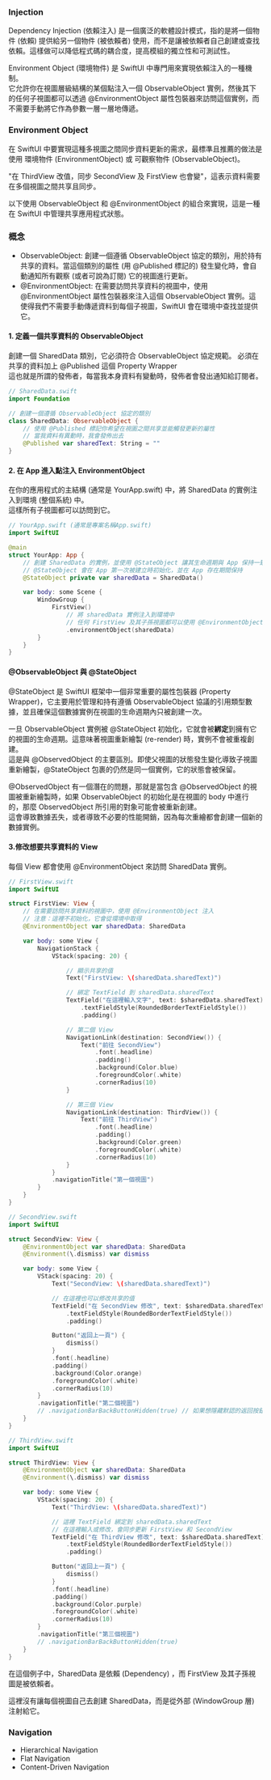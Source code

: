 ### Injection

Dependency Injection (依賴注入) 是一個廣泛的軟體設計模式，指的是將一個物件 (依賴) 提供給另一個物件 (被依賴者) 使用，而不是讓被依賴者自己創建或查找依賴。這樣做可以降低程式碼的耦合度，提高模組的獨立性和可測試性。

Environment Object (環境物件) 是 SwiftUI 中專門用來實現依賴注入的一種機制。  
它允許你在視圖層級結構的某個點注入一個 ObservableObject 實例，然後其下的任何子視圖都可以透過 @EnvironmentObject 屬性包裝器來訪問這個實例，而不需要手動將它作為參數一層一層地傳遞。

### Environment Object

在 SwiftUI 中要實現這種多視圖之間同步資料更新的需求，最標準且推薦的做法是使用 環境物件 (EnvironmentObject) 或 可觀察物件 (ObservableObject)。

"在 ThirdView 改值，同步 SecondView 及 FirstView 也會變"，這表示資料需要在多個視圖之間共享且同步。  

以下使用 ObservableObject 和 @EnvironmentObject 的組合來實現，這是一種在 SwiftUI 中管理共享應用程式狀態。

### 概念

  - ObservableObject: 創建一個遵循 ObservableObject 協定的類別，用於持有共享的資料。當這個類別的屬性 (用 @Published 標記的) 發生變化時，會自動通知所有觀察 (或者可說為訂閱) 它的視圖進行更新。
  - @EnvironmentObject: 在需要訪問共享資料的視圖中，使用 @EnvironmentObject 屬性包裝器來注入這個 ObservableObject 實例。這使得我們不需要手動傳遞資料到每個子視圖，SwiftUI 會在環境中查找並提供它。



#### 1. 定義一個共享資料的 ObservableObject
創建一個 SharedData 類別，它必須符合 ObservableObject 協定規範。
必須在共享的資料加上 @Published 這個 Property Wrapper  
這也就是所謂的發佈者，每當我本身資料有變動時，發佈者會發出通知給訂閱者。

```swift
// SharedData.swift
import Foundation

// 創建一個遵循 ObservableObject 協定的類別
class SharedData: ObservableObject {
    // 使用 @Published 標記你希望在視圖之間共享並能觸發更新的屬性
    // 當我資料有異動時，我會發佈出去
    @Published var sharedText: String = ""
}
```

#### 2. 在 App 進入點注入 EnvironmentObject
在你的應用程式的主結構 (通常是 YourApp.swift) 中，將 SharedData 的實例注入到環境 (整個系統) 中。  
這樣所有子視圖都可以訪問到它。

```swift
// YourApp.swift (通常是專案名稱App.swift)
import SwiftUI

@main
struct YourApp: App {
    // 創建 SharedData 的實例，並使用 @StateObject 讓其生命週期與 App 保持一致
    // @StateObject 會在 App 第一次被建立時初始化，並在 App 存在期間保持
    @StateObject private var sharedData = SharedData()

    var body: some Scene {
        WindowGroup {
            FirstView()
                // 將 sharedData 實例注入到環境中
                // 任何 FirstView 及其子孫視圖都可以使用 @EnvironmentObject 訪問它
                .environmentObject(sharedData)
        }
    }
}
```

#### @ObservableObject 與 @StateObject

@StateObject 是 SwiftUI 框架中一個非常重要的屬性包裝器 (Property Wrapper)，它主要用於管理和持有遵循 ObservableObject 協議的引用類型數據，並且確保這個數據實例在視圖的生命週期內只被創建一次。

一旦 ObservableObject 實例被 @StateObject 初始化，它就會被**綁定**到擁有它的視圖的生命週期。這意味著視圖重新繪製 (re-render) 時，實例不會被重複創建。   
這是與 @ObservedObject 的主要區別。即使父視圖的狀態發生變化導致子視圖重新繪製，@StateObject 包裹的仍然是同一個實例，它的狀態會被保留。

@ObservedObject 有一個潛在的問題，那就是當包含 @ObservedObject 的視圖被重新繪製時，如果 ObservableObject 的初始化是在視圖的 body 中進行的，那麼 ObservedObject 所引用的對象可能會被重新創建。  
這會導致數據丟失，或者導致不必要的性能開銷，因為每次重繪都會創建一個新的數據實例。


#### 3.修改想要共享資料的 View
每個 View 都會使用 @EnvironmentObject 來訪問 SharedData 實例。
```swift
// FirstView.swift
import SwiftUI

struct FirstView: View {
    // 在需要訪問共享資料的視圖中，使用 @EnvironmentObject 注入
    // 注意：這裡不初始化，它會從環境中取得
    @EnvironmentObject var sharedData: SharedData

    var body: some View {
        NavigationStack { 
            VStack(spacing: 20) {

                // 顯示共享的值
                Text("FirstView: \(sharedData.sharedText)") 

                // 綁定 TextField 到 sharedData.sharedText
                TextField("在這裡輸入文字", text: $sharedData.sharedText)
                    .textFieldStyle(RoundedBorderTextFieldStyle())
                    .padding()

                // 第二個 View
                NavigationLink(destination: SecondView()) { 
                    Text("前往 SecondView")
                        .font(.headline)
                        .padding()
                        .background(Color.blue)
                        .foregroundColor(.white)
                        .cornerRadius(10)
                }

                // 第三個 View
                NavigationLink(destination: ThirdView()) { 
                    Text("前往 ThirdView")
                        .font(.headline)
                        .padding()
                        .background(Color.green)
                        .foregroundColor(.white)
                        .cornerRadius(10)
                }
            }
            .navigationTitle("第一個視圖")
        }
    }
}
```

```swift
// SecondView.swift
import SwiftUI

struct SecondView: View {
    @EnvironmentObject var sharedData: SharedData
    @Environment(\.dismiss) var dismiss

    var body: some View {
        VStack(spacing: 20) {
            Text("SecondView: \(sharedData.sharedText)") 

            // 在這裡也可以修改共享的值
            TextField("在 SecondView 修改", text: $sharedData.sharedText)
                .textFieldStyle(RoundedBorderTextFieldStyle())
                .padding()

            Button("返回上一頁") {
                dismiss() 
            }
            .font(.headline)
            .padding()
            .background(Color.orange)
            .foregroundColor(.white)
            .cornerRadius(10)
        }
        .navigationTitle("第二個視圖")
        // .navigationBarBackButtonHidden(true) // 如果想隱藏默認的返回按鈕
    }
}
```


```swift
// ThirdView.swift
import SwiftUI

struct ThirdView: View {
    @EnvironmentObject var sharedData: SharedData
    @Environment(\.dismiss) var dismiss

    var body: some View {
        VStack(spacing: 20) {
            Text("ThirdView: \(sharedData.sharedText)") 

            // 這裡 TextField 綁定到 sharedData.sharedText
            // 在這裡輸入或修改，會同步更新 FirstView 和 SecondView
            TextField("在 ThirdView 修改", text: $sharedData.sharedText)
                .textFieldStyle(RoundedBorderTextFieldStyle())
                .padding()

            Button("返回上一頁") {
                dismiss() 
            }
            .font(.headline)
            .padding()
            .background(Color.purple)
            .foregroundColor(.white)
            .cornerRadius(10)
        }
        .navigationTitle("第三個視圖")
        // .navigationBarBackButtonHidden(true)
    }
}
```

在這個例子中，SharedData 是依賴 (Dependency) ，而 FirstView 及其子孫視圖是被依賴者。  

這裡沒有讓每個視圖自己去創建 SharedData，而是從外部 (WindowGroup 層) 注射給它。



### Navigation

  - Hierarchical Navigation
  - Flat Navigation
  - Content-Driven Navigation


